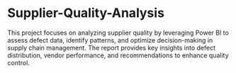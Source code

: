 # Supplier-Quality-Analysis
This project focuses on analyzing supplier quality by leveraging Power BI to assess defect data, identify patterns, and optimize decision-making in supply chain management. The report provides key insights into defect distribution, vendor performance, and recommendations to enhance quality control.
